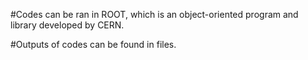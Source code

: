 #Codes can be ran in ROOT, which is an object-oriented program and library developed by CERN.

#Outputs of codes can be found in files.

